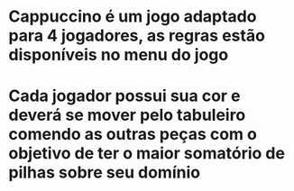 # Cappuccino é um jogo adaptado para 4 jogadores, as regras estão disponíveis no menu do jogo
# Cada jogador possui sua cor e deverá se mover pelo tabuleiro comendo as  outras peças com o objetivo de ter o maior somatório de pilhas sobre seu domínio
